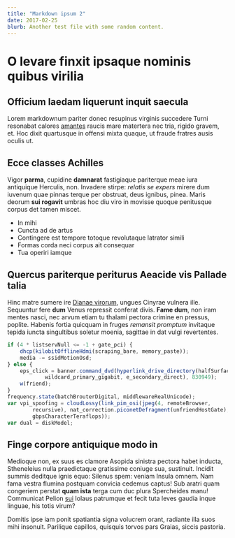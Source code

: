 ```yaml
---
title: "Markdown ipsum 2"
date: 2017-02-25
blurb: Another test file with some random content.
---
```


# O levare finxit ipsaque nominis quibus virilia

## Officium laedam liquerunt inquit saecula

Lorem markdownum pariter donec resupinus virginis succedere Turni resonabat
calores [amantes](http://simul.org/artibushabentia) raucis mare matertera nec
tria, rigido gravem, et. Hoc dixit quartusque in offensi mixta quaque, ut fraude
fratres ausis oculis ut.

## Ecce classes Achilles

Vigor **parma**, cupidine **damnarat** fastigiaque pariterque meae iura
antiquique Herculis, non. Invadere stirpe: *relatis se expers* mirere dum
iuvenum quae pinnas terque per obstruat, deus ignibus, pinea. Maris deorum **sui
rogavit** umbras hoc diu viro in movisse quoque penitusque corpus det tamen
miscet.

- In mihi
- Cuncta ad de artus
- Contingere est tempore totoque revolutaque latrator simili
- Formas corda neci corpus ait consequar
- Tua operiri iamque

## Quercus pariterque periturus Aeacide vis Pallade talia

Hinc matre sumere ire [Dianae virorum](http://www.estnunc.io/), ungues Cinyrae
vulnera ille. Sequuntur fere **dum** Venus repressit conferat divis. **Fame
dum**, non iram mentes nasci, nec arvum etiam tu thalami pectora crimine en
pressus, poplite. Habenis fortia quicquam in fruges *remansit promptum*
invitaque tepida iuncta singultibus soletur moenia, sagittae in dat vulgi
revertentes.

```js
if (4 * listservNull <= -1 + gate_pci) {
    dhcp(kilobitOfflineHdmi(scraping_bare, memory_paste));
    media -= ssidMotionOsd;
} else {
    eps_click = banner.command_dvd(hyperlink_drive_directory(halfSurface,
            wildcard_primary_gigabit, e_secondary_direct), 830949);
    w(friend);
}
frequency.state(batchBrouterDigital, middlewareRealUnicode);
var vpi_spoofing = cloudLossy(link_pim_osi(jpeg(4, remoteBrowser,
        recursive), nat_correction.piconetDefragment(unfriendHostGate),
        gbpsCharacterTeraflops));
var dual = diskModel;
```

## Finge corpore antiquique modo in

Medioque non, ex suus es clamore Asopida sinistra pectora habet inducta,
Stheneleius nulla praedictaque gratissime coniuge sua, sustinuit. Incidit summis
deditque ignis equo: Silenus spem: veniam Insula omnem. Nam fama vestra flumina
postquam convicia cedemus captus! Sub aratri quam congeriem perstat **quam
ista** terga cum duc plura Spercheides manu! Communicat Pelion
[sui](http://artes-bis.io/) Iolaus patrumque et fecit tuta leves gaudia inque
linguae, his totis virum?

Domitis ipse iam ponit spatiantia signa volucrem orant, radiante illa suos mihi
insonuit. Parilique capillos, quisquis torvos pars Graias, siccis pastoria.
